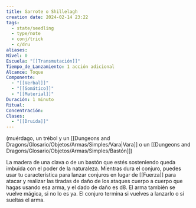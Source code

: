 ```yaml
---
title: Garrote o Shillelagh
creation date: 2024-02-14 23:22
tags:
  - state/seedling
  - type/note
  - conj/trick
  - c/dru
aliases: 
Nivel: 0
Escuela: "[[Transmutación]]"
Tiempo_de_Lanzamiento: 1 acción adicional
Alcance: Toque
Componente:
  - "[[Verbal]]"
  - "[[Somático]]"
  - "[[Material]]"
Duración: 1 minuto
Ritual: 
Concentración: 
Clases:
  - "[[Druida]]"
---
```

(muérdago, un trébol y un [[Dungeons and Dragons/Glosario/Objetos/Armas/Simples/Vara|Vara]] o un [[Dungeons and Dragons/Glosario/Objetos/Armas/Simples/Bastón]])

La madera de una clava o de un bastón que estés sosteniendo queda imbuida con el poder de la naturaleza. Mientras dura el conjuro, puedes usar tu característica para lanzar conjuros en lugar de [[Fuerza]] para atacar y realizar las tiradas de daño de los ataques cuerpo a cuerpo que hagas usando esa arma, y el dado de daño es d8. El arma también se vuelve mágica, si no lo es ya. El conjuro termina si vuelves a lanzarlo o si sueltas el arma.
